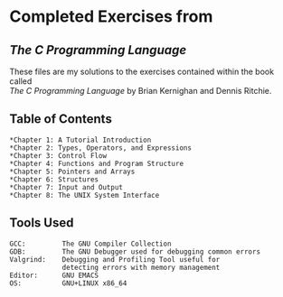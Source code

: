 # Completed Exercises from
## ***The C Programming Language***

These files are my solutions to the exercises contained within the book called<br>
*The C Programming Language* by Brian Kernighan and Dennis Ritchie.

## Table of Contents
    *Chapter 1: A Tutorial Introduction
    *Chapter 2: Types, Operators, and Expressions
    *Chapter 3: Control Flow
    *Chapter 4: Functions and Program Structure
    *Chapter 5: Pointers and Arrays
    *Chapter 6: Structures
    *Chapter 7: Input and Output
    *Chapter 8: The UNIX System Interface

## Tools Used
    GCC:         The GNU Compiler Collection
    GDB:         The GNU Debugger used for debugging common errors
    Valgrind:    Debugging and Profiling Tool useful for
                 detecting errors with memory management
    Editor:      GNU EMACS
    OS:          GNU+LINUX x86_64
